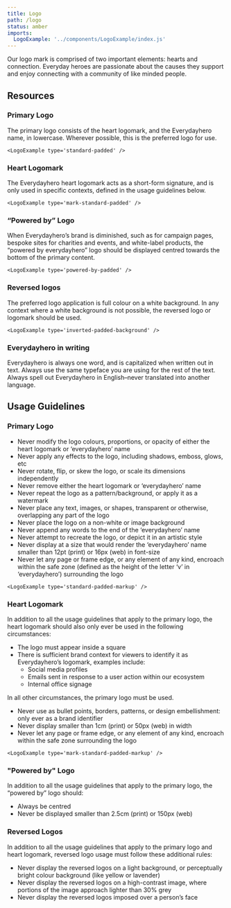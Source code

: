 ```yaml
---
title: Logo
path: /logo
status: amber
imports:
  LogoExample: '../components/LogoExample/index.js'
---
```


Our logo mark is comprised of two important elements: hearts and connection. Everyday heroes are passionate about the causes they support and enjoy connecting with a community of like minded people.

## Resources

### Primary Logo

The primary logo consists of the heart logomark, and the Everydayhero name, in lowercase. Wherever possible, this is the preferred logo for use.

```render html
<LogoExample type='standard-padded' />
```

### Heart Logomark

The Everydayhero heart logomark acts as a short-form signature, and is only used in specific contexts, defined in the usage guidelines below.

```render html
<LogoExample type='mark-standard-padded' />
```

### “Powered by” Logo

When Everydayhero’s brand is diminished, such as for campaign pages, bespoke sites for charities and events, and white-label products, the “powered by everydayhero” logo should be displayed centred towards the bottom of the primary content. 

```render html
<LogoExample type='powered-by-padded' />
```

### Reversed logos

The preferred logo application is full colour on a white background. In any context where a white background is not possible, the reversed logo or logomark should be used.

```render html
<LogoExample type='inverted-padded-background' />
```

### Everydayhero in writing

Everydayhero is always one word, and is capitalized when written out in text. Always use the same typeface you are using for the rest of the text. Always spell out Everydayhero in English–never translated into another language.

## Usage Guidelines
 
### Primary Logo

- Never modify the logo colours, proportions, or opacity of either the heart logomark or ‘everydayhero’ name
- Never apply any effects to the logo, including shadows, emboss, glows, etc
- Never rotate, flip, or skew the logo, or scale its dimensions independently
- Never remove either the heart logomark or ‘everydayhero’ name
- Never repeat the logo as a pattern/background, or apply it as a watermark
- Never place any text, images, or shapes, transparent or otherwise, overlapping any part of the logo
- Never place the logo on a non-white or image background
- Never append any words to the end of the ‘everydayhero’ name
- Never attempt to recreate the logo, or depict it in an artistic style
- Never display at a size that would render the ‘everydayhero’ name smaller than 12pt (print) or 16px (web) in font-size
- Never let any page or frame edge, or any element of any kind, encroach within the safe zone (defined as the height of the letter ‘v’ in ‘everydayhero’) surrounding the logo

```render html
<LogoExample type='standard-padded-markup' />
```

### Heart Logomark

In addition to all the usage guidelines that apply to the primary logo, the heart logomark should also only ever be used in the following circumstances: 

- The logo must appear inside a square
- There is sufficient brand context for viewers to identify it as Everydayhero’s logomark, examples include: 
  - Social media profiles
  - Emails sent in response to a user action within our ecosystem
  - Internal office signage

In all other circumstances, the primary logo must be used.

- Never use as bullet points, borders, patterns, or design embellishment: only ever as a brand identifier
- Never display smaller than 1cm (print) or 50px (web) in width
- Never let any page or frame edge, or any element of any kind, encroach within the safe zone surrounding the logo

```render html
<LogoExample type='mark-standard-padded-markup' />
```

### "Powered by" Logo

In addition to all the usage guidelines that apply to the primary logo, the “powered by” logo should: 

- Always be centred
- Never be displayed smaller than 2.5cm (print) or 150px (web)

### Reversed Logos

In addition to all the usage guidelines that apply to the primary logo and heart logomark, reversed logo usage must follow these additional rules:

- Never display the reversed logos on a light background, or perceptually bright colour background (like yellow or lavender)
- Never display the reversed logos on a high-contrast image, where portions of the image approach lighter than 30% grey
- Never display the reversed logos imposed over a person’s face
